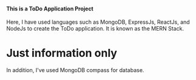 #### This is a ToDo Application Project

Here, I have used languages such as MongoDB, ExpressJs, ReactJs, and NodeJs to create the ToDo application. It is known as the MERN Stack.

# Just information only
In addition, I've used MongoDB compass for database.